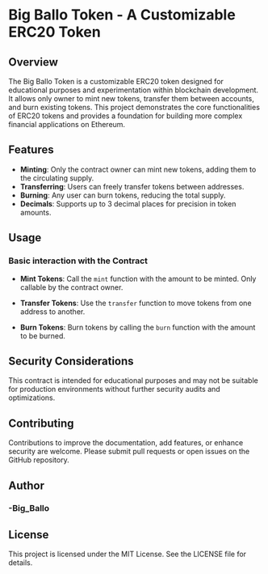 # Big Ballo Token - A Customizable ERC20 Token

## Overview

The Big Ballo Token is a customizable ERC20 token designed for educational purposes and experimentation within blockchain development. It allows only owner to mint new tokens, transfer them between accounts, and burn existing tokens. This project demonstrates the core functionalities of ERC20 tokens and provides a foundation for building more complex financial applications on Ethereum.

## Features

- **Minting**: Only the contract owner can mint new tokens, adding them to the circulating supply.
- **Transferring**: Users can freely transfer tokens between addresses.
- **Burning**: Any user can burn tokens, reducing the total supply.
- **Decimals**: Supports up to 3 decimal places for precision in token amounts.

## Usage

### Basic interaction with the Contract

- **Mint Tokens**: Call the `mint` function with the amount to be minted. Only callable by the contract owner.

- **Transfer Tokens**: Use the `transfer` function to move tokens from one address to another.

- **Burn Tokens**: Burn tokens by calling the `burn` function with the amount to be burned.

## Security Considerations

This contract is intended for educational purposes and may not be suitable for production environments without further security audits and optimizations.

## Contributing

Contributions to improve the documentation, add features, or enhance security are welcome. Please submit pull requests or open issues on the GitHub repository.

## Author
### -Big_Ballo
## License

This project is licensed under the MIT License. See the LICENSE file for details.

